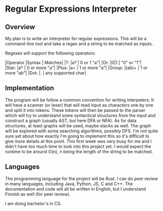 # Regular Expressions Interpreter

## Overview

My plan is to write an interpreter for regular expressions. This will be a command-line tool and take a regex and
 a string to be matched as inputs.

Regexes will support the following operators:

|Operator  |Syntax  | Matches|
|?:       |a?      | 0 or 1 "a"|
|Or:      |0|1     | "0" or "1"|  
|Star:    |a*      | 0 or more "a"|
|Plus:    |a+      | 1 or more "a"|
|Group:   |(ab)+   | 1 or more "ab"|
|Dot:     |.       | any supported char|


## Implementation

The program will be follow a common convention for writing interpeters. It will have a scanner (or lexer) that will read input
as characters one by one and split it into tokens. These tokens will then be passed to the parser which will try to understand some
syntactical structures from the input and construct a graph (usually AST, but here DFA or NFA). As for data structures, 
at least graphs will be used, maybe stacks as well. The graph will be explored with some searching algorithms, possibly DFS.
I'm not quite sure yet about how exactly I'm going to implement this so it's difficult to give more details at this point. This first
week was very busy for me and I didn't have too much time to look into this project yet.
I would expect the runtime to be around O(n), n being the length of the string to be matched.

## Languages

The programming language for the project will be Rust. I can do peer review in many languages, including Java, Python, JS, C and C++.
The documentation and code will all be written in English, but I understand Finnish as well (for peer review).


I am doing bachelor's in CS.
